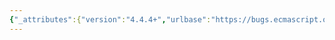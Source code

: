 ```yaml
---
{"_attributes":{"version":"4.4.4+","urlbase":"https://bugs.ecmascript.org/","maintainer":"dherman@mozilla.com"},"bug":{"bug_id":149,"creation_ts":"2011-07-20 16:33:00 -0700","short_desc":"legacy bugs in Array toLocaleString algorithm v15.4.4.3","delta_ts":"2013-10-18 13:46:19 -0700","product":"Draft for 6th Edition","component":"technical issue","version":"Initial draft July 12, 2011","rep_platform":"All","op_sys":"All","bug_status":"RESOLVED","resolution":"FIXED","bug_file_loc":"https://mail.mozilla.org/pipermail/es5-discuss/2011-March/003950.html","priority":"Normal","bug_severity":"normal","dependson":62,"everconfirmed":true,"reporter":{"uid":"allen","name":"Allen Wirfs-Brock"},"assigned_to":{"uid":"allen","name":"Allen Wirfs-Brock"},"cc":"andrebargull","long_desc":[{"commentid":346,"comment_count":0,"who":{"uid":"allen","name":"Allen Wirfs-Brock"},"bug_when":"2011-07-20 16:33:06 -0700","thetext":"+++ This bug was initially created as a clone of Bug #62 +++\n\nThere are two bugs that exist in ES3 and which were carried forward into ES5:\n\n1) the calls to toLocaleString in steps 8.d and 10.d.iv incorrectly assume that the return value will be a string.  ToString should be applied to their results.\n\n2) The this value passed in the above calls should be the original element value (firstElement and nextElement, respectively) rather than elementObject.\n\nThe second bug is mostly editorial, but may be observable is the toLocaleString method of Boolean/Number/String.prototype is set to a strict mode function.\n\nThere may be some behavioral differences among current browsers for issue 1 but both FF and IE do the implicit ToString and that behavior seems most consistent with other situations in the specificati"},{"commentid":4110,"comment_count":1,"who":{"uid":"andrebargull","name":"André Bargull"},"bug_when":"2013-05-31 02:22:31 -0700","thetext":"Fixed since rev6/7, close issue?"}]}}
---
```


